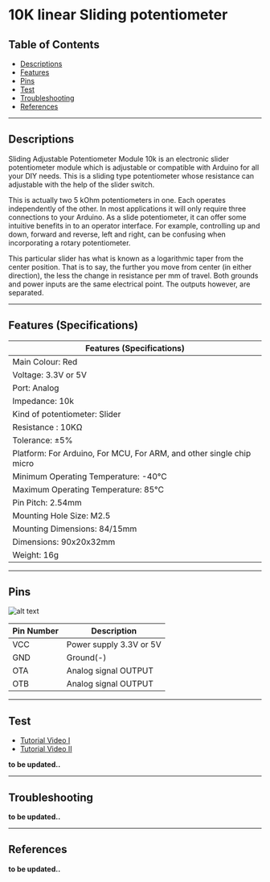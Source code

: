 # 10K linear Sliding potentiometer

## Table of Contents

-   [Descriptions](#descriptions)
-   [Features](#features)
-   [Pins](#pins)
-   [Test](#test)
-   [Troubleshooting](#troubleshooting)
-   [References](#references)

---

## Descriptions

Sliding Adjustable Potentiometer Module 10k is an electronic slider potentiometer module which is adjustable or compatible with Arduino for all your DIY needs. This is a sliding type potentiometer whose resistance can adjustable with the help of the slider switch.

This is actually two 5 kOhm potentiometers in one. Each operates independently of the other. In most applications it will only require three connections to your Arduino. As a slide potentiometer, it can offer some intuitive benefits in to an operator interface. For example, controlling up and down, forward and reverse, left and right, can be confusing when incorporating a rotary potentiometer.

This particular slider has what is known as a logarithmic taper from the center position. That is to say, the further you move from center (in either direction), the less the change in resistance per mm of travel. Both grounds and power inputs are the same electrical point. The outputs however, are separated.

---

## Features (Specifications)

| Features (Specifications)                                            |
| -------------------------------------------------------------------- |
| Main Colour: Red                                                     |
| Voltage: 3.3V or 5V                                                  |
| Port: Analog                                                         |
| Impedance: 10k                                                       |
| Kind of potentiometer: Slider                                        |
| Resistance : 10KΩ                                                    |
| Tolerance: ±5%                                                       |
| Platform: For Arduino, For MCU, For ARM, and other single chip micro |
| Minimum Operating Temperature: -40°C                                 |
| Maximum Operating Temperature: 85°C                                  |
| Pin Pitch: 2.54mm                                                    |
| Mounting Hole Size: M2.5                                             |
| Mounting Dimensions: 84/15mm                                         |
| Dimensions: 90x20x32mm                                               |
| Weight: 16g                                                          |

---

## Pins

![alt text](https://bit.ly/2PzzmBy 'pinout')

| Pin Number | Description             |
| ---------- | ----------------------- |
| VCC        | Power supply 3.3V or 5V |
| GND        | Ground(-)               |
| OTA        | Analog signal OUTPUT    |
| OTB        | Analog signal OUTPUT    |

---

## Test

-   [Tutorial Video I](https://www.youtube.com/watch?v=ARWG26A06ak)
-   [Tutorial Video II](https://youtu.be/6Vo4VcylGMk)

**to be updated..**

---

## Troubleshooting

**to be updated..**

---

## References

**to be updated..**
